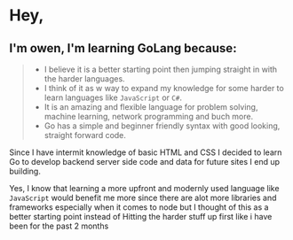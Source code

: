 # Hey,

## I'm owen, I'm learning GoLang because:
> - I believe it is a better starting point then jumping straight in with the harder languages.
> - I think of it as w way to expand my knowledge for some harder to learn languages like `JavaScript` or `C#`.
> - It is an amazing and flexible language for problem solving, machine learning, network programming and buch more.
> - Go has a simple and beginner friendly syntax with good looking, straight forward code.

Since I have intermit knowledge of basic HTML and CSS I decided to learn Go to develop backend server side code and data for future sites I end up building.

Yes, I know that learning a more upfront and modernly used language like `JavaScript` would benefit me more since there are alot more libraries and frameworks especially when it comes to node but I thought of this as a better starting point instead of Hitting the harder stuff up first like i have been for the past 2 months
